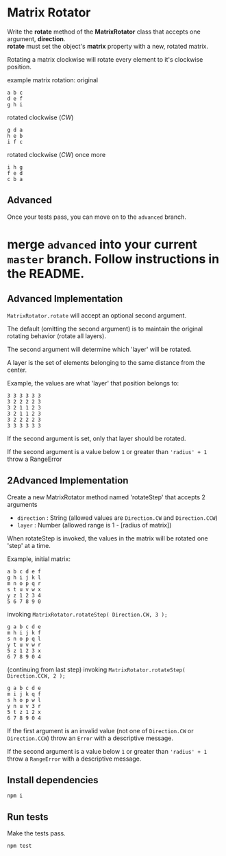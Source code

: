 Matrix Rotator
===========

Write the **rotate** method of the **MatrixRotator** class that accepts one argument, **direction**.  
**rotate** must set the object's **matrix** property with a new, rotated matrix.

Rotating a matrix clockwise will rotate every element to it's clockwise position.

example matrix rotation:
original
```
a b c
d e f
g h i
```

rotated clockwise (_CW_)
```
g d a
h e b
i f c
```

rotated clockwise (_CW_) once more
```
i h g
f e d
c b a
```


## Advanced

Once your tests pass, you can move on to the `advanced` branch.

merge `advanced` into your current `master` branch. Follow instructions in the README.
=======
## Advanced Implementation

`MatrixRotator.rotate` will accept an optional second argument.

The default (omitting the second argument) is to maintain the original rotating behavior (rotate all layers).

The second argument will determine which 'layer' will be rotated.

A layer is the set of elements belonging to the same distance from the center.

Example, the values are what 'layer' that position belongs to:

```
3 3 3 3 3 3
3 2 2 2 2 3
3 2 1 1 2 3
3 2 1 1 2 3
3 2 2 2 2 3
3 3 3 3 3 3
```

If the second argument is set, only that layer should be rotated.

If the second argument is a value below `1` or greater than `'radius' + 1` throw a RangeError

## 2Advanced Implementation

Create a new MatrixRotator method named 'rotateStep' that accepts 2 arguments

- `direction` : String (allowed values are `Direction.CW` and `Direction.CCW`)
- `layer` : Number (allowed range is 1 - [radius of matrix])

When rotateStep is invoked, the values in the matrix will be rotated one 'step' at a time.

Example, initial matrix:

```
a b c d e f
g h i j k l
m n o p q r
s t u v w x
y z 1 2 3 4
5 6 7 8 9 0
```

invoking `MatrixRotator.rotateStep( Direction.CW, 3 );`

```
g a b c d e
m h i j k f
s n o p q l
y t u v w r
5 z 1 2 3 x
6 7 8 9 0 4
```

(continuing from last step) invoking `MatrixRotator.rotateStep( Direction.CCW, 2 );`

```
g a b c d e
m i j k q f
s h o p w l
y n u v 3 r
5 t z 1 2 x
6 7 8 9 0 4
```

If the first argument is an invalid value (not one of `Direction.CW` or `Direction.CCW`) throw an `Error` with a descriptive message.

If the second argument is a value below `1` or greater than `'radius' + 1` throw a `RangeError` with a descriptive message.


## Install dependencies

```
npm i
```

## Run tests

Make the tests pass.

```
npm test
```
